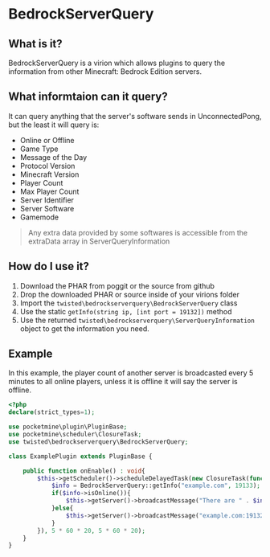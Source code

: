 # BedrockServerQuery
## What is it?
BedrockServerQuery is a virion which allows plugins to query the information from other Minecraft: Bedrock Edition servers.
## What informtaion can it query?
It can query anything that the server's software sends in UnconnectedPong, but the least it will query is:
 - Online or Offline
 - Game Type
 - Message of the Day
 - Protocol Version
 - Minecraft Version
 - Player Count
 - Max Player Count
 - Server Identifier
 - Server Software
 - Gamemode
> Any extra data provided by some softwares is accessible from the extraData array in ServerQueryInformation  

## How do I use it?
1. Download the PHAR from poggit or the source from github
2. Drop the downloaded PHAR or source inside of your virions folder
3. Import the ``twisted\bedrockserverquery\BedrockServerQuery`` class
4. Use the static ``getInfo(string ip, [int port = 19132])`` method
5. Use the returned ``twisted\bedrockserverquery\ServerQueryInformation`` object to get the information you need.

## Example
In this example, the player count of another server is broadcasted every 5 minutes to all online players, unless it is offline it will say the server is offline.
```php
<?php
declare(strict_types=1);

use pocketmine\plugin\PluginBase;
use pocketmine\scheduler\ClosureTask;
use twisted\bedrockserverquery\BedrockServerQuery;

class ExamplePlugin extends PluginBase {

    public function onEnable() : void{
        $this->getScheduler()->scheduleDelayedTask(new ClosureTask(function(int $currentTick) : void{
            $info = BedrockServerQuery::getInfo("example.com", 19133);
            if($info->isOnline()){
                $this->getServer()->broadcastMessage("There are " . $info->getPlayerCount() . "/" . $info->getMaxPlayerCount() . " players on example.com:19132!");
            }else{
                $this->getServer()->broadcastMessage("example.com:19132 is offline!");
            }
        }), 5 * 60 * 20, 5 * 60 * 20);
    }
}
```